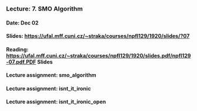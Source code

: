 ### Lecture: 7. SMO Algorithm
#### Date: Dec 02
#### Slides: https://ufal.mff.cuni.cz/~straka/courses/npfl129/1920/slides/?07
#### Reading: https://ufal.mff.cuni.cz/~straka/courses/npfl129/1920/slides.pdf/npfl129-07.pdf,PDF Slides
#### Lecture assignment: smo_algorithm
#### Lecture assignment: isnt_it_ironic
#### Lecture assignment: isnt_it_ironic_open
